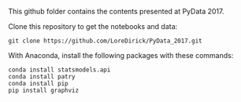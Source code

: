 This github folder contains the contents presented at PyData 2017.

Clone this repository to get the notebooks and data:

`git clone https://github.com/LoreDirick/PyData_2017.git`

With Anaconda, install the following packages with these commands:

```
conda install statsmodels.api
conda install patry
conda install pip
pip install graphviz
```
